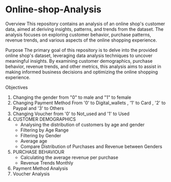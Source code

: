 # Online-shop-Analysis

Overview
This repository contains an analysis of an online shop's customer data, aimed at deriving insights, patterns, and trends from the dataset. The analysis focuses on exploring customer behavior, purchase patterns, revenue trends, and various aspects of the online shopping experience.

Purpose
The primary goal of this repository is to delve into the provided online shop's dataset, leveraging data analysis techniques to uncover meaningful insights. By examining customer demographics, purchase behavior, revenue trends, and other metrics, this analysis aims to assist in making informed business decisions and optimizing the online shopping experience.

Objectives 
1. Changing the gender from "0" to male and "1" to female
2. Changing Payment Method From '0' to Digital_wallets , '1' to Card , '2' to Paypal and '3' to Others
3. Changing Voucher from '0' to Not_used and '1' to Used
4. CUSTOMER DEMOGRAPHICS
   - Analysing the distribution of customers by age and gender
   - Filtering by Age Range
   - Filtering by Gender
   - Average age
   - Compare Distribution of Purchases and Revenue between Genders
5. PURCHASE BEHAVIOUR
   - Calculating the average revenue per purchase
   - Revenue Trends Monthly
6. Payment Method Analysis
7. Voucher Analysis

   
